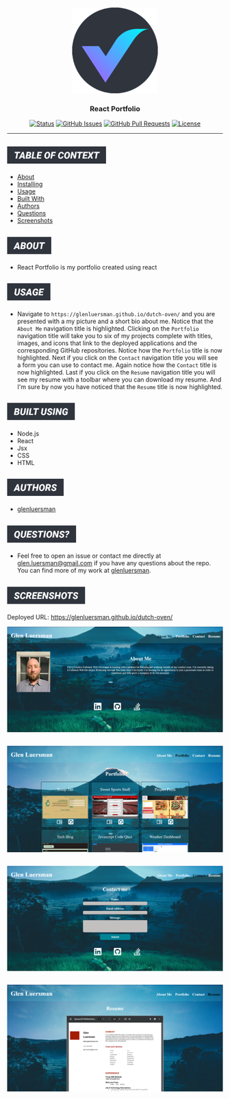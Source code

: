 <p align="center">
 <img width=200px height=200px src="./src/assets/images/logo-round-dark.png" alt="Project logo"></a>
</p>

<h3 align="center">React Portfolio</h3>

<div align="center">

[![Status](https://img.shields.io/badge/status-active-success.svg)]()
[![GitHub Issues](https://img.shields.io/github/issues/glenluersman/dutch-oven.svg)](https://github.com/glenluersman/dutch-oven/issues)
[![GitHub Pull Requests](https://img.shields.io/github/issues-pr/glenluersman/dutch-oven.svg)](https://github.com/glenluersman/dutch-oven/pulls)
[![License](https://img.shields.io/badge/license-MIT-blue.svg)](/LICENSE)

</div>

---

## <img src="https://github.com/teamjuli0/readme-badges/blob/main/themes/clean-dark/menu-categories/table-of-context.png?raw=true" style="height: 40px">

- [About](#about)
- [Installing](#installing)
- [Usage](#usage)
- [Built With](#built_using)
- [Authors](#authors)
- [Questions](#questions)
- [Screenshots](#screenshots)

## <img id="about" src="https://github.com/teamjuli0/readme-badges/blob/main/themes/clean-dark/menu-categories/about.png?raw=true" style="height: 40px">

- React Portfolio is my portfolio created using react

## <img id="usage" src="https://github.com/teamjuli0/readme-badges/blob/main/themes/clean-dark/menu-categories/usage.png?raw=true" style="height: 40px">

- Navigate to `https://glenluersman.github.io/dutch-oven/` and you are presented with a my picture and a short bio about me. Notice that the `About Me` navigation title is highlighted. Clicking on the `Portfolio` navigation title will take you to six of my projects complete with titles, images, and icons that link to the deployed applications and the corresponding GitHub repositories. Notice how the `Portfolio` title is now highlighted. Next if you click on the `Contact` navigation title you will see a form you can use to contact me. Again notice how the `Contact` title is now highlighted.
Last if you click on the `Resume` navigation title you will see my resume with a toolbar where you can download my resume. And I'm sure by now you have noticed that the `Resume` title is now highlighted.

## <img id="built_using" src="https://github.com/teamjuli0/readme-badges/blob/main/themes/clean-dark/menu-categories/built-using.png?raw=true" style="height: 40px">

- Node.js
- React
- Jsx
- CSS
- HTML

## <img id="authors" src="https://github.com/teamjuli0/readme-badges/blob/main/themes/clean-dark/menu-categories/authors.png?raw=true" style="height: 40px">

- [glenluersman](https://github.com/glenluersman)

## <img id="questions" src="https://github.com/teamjuli0/readme-badges/blob/main/themes/clean-dark/menu-categories/questions-alt.png?raw=true" style="height: 40px">

- Feel free to open an issue or contact me directly at glen.luersman@gmail.com if you have any questions about the repo. You can find more of my work at [glenluersman](https://github.com/glenluersman/).

## <img id="screenshots" src="https://github.com/teamjuli0/readme-badges/blob/main/themes/clean-dark/menu-categories/screenshots.png?raw=true" style="height: 40px">

Deployed URL: https://glenluersman.github.io/dutch-oven/

<img style="margin: 0 0 15px 0" src="src/assets/images/port1.PNG" ></a>

<img style="margin: 0 0 15px 0" src="src/assets/images/port2.PNG" ></a>

<img style="margin: 0 0 15px 0" src="src/assets/images/port3.PNG" ></a>

<img style="margin: 0 0 15px 0" src="src/assets/images/port4.PNG" ></a>
